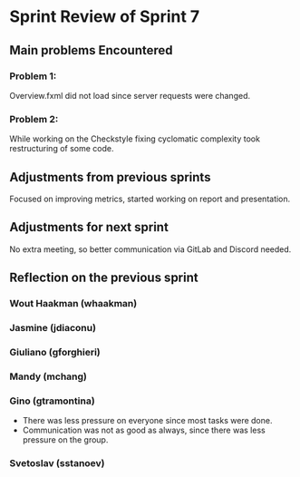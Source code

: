 # Sprint Review of Sprint 7

## Main problems  Encountered

### Problem 1:
Overview.fxml did not load since server requests were changed.
             
### Problem 2:
While working on the Checkstyle fixing cyclomatic complexity took restructuring of some code.
 
## Adjustments from previous sprints
Focused on improving metrics, started working on report and presentation.
             
## Adjustments for next sprint
No extra meeting, so better communication via GitLab and Discord needed.

## Reflection on the previous sprint

### Wout Haakman (whaakman)

### Jasmine (jdiaconu)

### Giuliano (gforghieri)

### Mandy (mchang)

### Gino (gtramontina)
- There was less pressure on everyone since most tasks were done.
- Communication was not as good as always, since there was less pressure on the group.
### Svetoslav (sstanoev)
